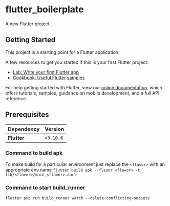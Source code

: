 # flutter_boilerplate

A new Flutter project.

## Getting Started

This project is a starting point for a Flutter application.

A few resources to get you started if this is your first Flutter project:

- [Lab: Write your first Flutter app](https://flutter.dev/docs/get-started/codelab)
- [Cookbook: Useful Flutter samples](https://flutter.dev/docs/cookbook)

For help getting started with Flutter, view our
[online documentation](https://flutter.dev/docs), which offers tutorials,
samples, guidance on mobile development, and a full API reference.

## Prerequisites

| Dependency | Version    |
| ---------- | ---------- |
| **Flutter** | `v3.10.6` |

### Command to build apk
To make build for a particular environment just replace the `<flavor>` with an appropriate env name
`flutter build apk --flavor <flavor> -t lib/<flavor>/main_<flavor>.dart`

### Command to start build_runner
`flutter pub run build_runner watch --delete-conflicting-outputs`
